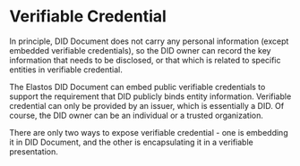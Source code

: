 # Verifiable Credential

In principle, DID Document does not carry any personal information (except embedded verifiable credentials), so the DID owner can record the key information that needs to be disclosed, or that which is related to specific entities in verifiable credential.

The Elastos DID Document can embed public verifiable credentials to support the requirement that DID publicly binds entity information. Verifiable credential can only be provided by an issuer, which is essentially a DID. Of course, the DID owner can be an individual or a trusted organization.

There are only two ways to expose verifiable credential - one is embedding it in DID Document, and the other is encapsulating it in a verifiable presentation.
